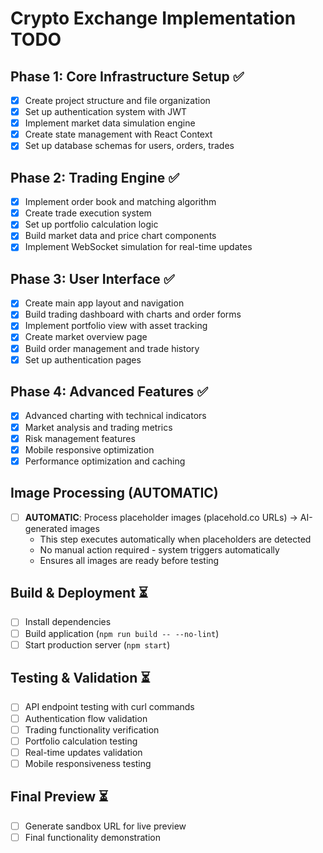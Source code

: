 # Crypto Exchange Implementation TODO

## Phase 1: Core Infrastructure Setup ✅
- [x] Create project structure and file organization
- [x] Set up authentication system with JWT
- [x] Implement market data simulation engine
- [x] Create state management with React Context
- [x] Set up database schemas for users, orders, trades

## Phase 2: Trading Engine ✅
- [x] Implement order book and matching algorithm
- [x] Create trade execution system
- [x] Set up portfolio calculation logic
- [x] Build market data and price chart components
- [x] Implement WebSocket simulation for real-time updates

## Phase 3: User Interface ✅
- [x] Create main app layout and navigation
- [x] Build trading dashboard with charts and order forms
- [x] Implement portfolio view with asset tracking
- [x] Create market overview page
- [x] Build order management and trade history
- [x] Set up authentication pages

## Phase 4: Advanced Features ✅
- [x] Advanced charting with technical indicators
- [x] Market analysis and trading metrics
- [x] Risk management features
- [x] Mobile responsive optimization
- [x] Performance optimization and caching

## Image Processing (AUTOMATIC)
- [ ] **AUTOMATIC**: Process placeholder images (placehold.co URLs) → AI-generated images
  - This step executes automatically when placeholders are detected
  - No manual action required - system triggers automatically
  - Ensures all images are ready before testing

## Build & Deployment ⏳
- [ ] Install dependencies
- [ ] Build application (`npm run build -- --no-lint`)
- [ ] Start production server (`npm start`)

## Testing & Validation ⏳
- [ ] API endpoint testing with curl commands
- [ ] Authentication flow validation
- [ ] Trading functionality verification  
- [ ] Portfolio calculation testing
- [ ] Real-time updates validation
- [ ] Mobile responsiveness testing

## Final Preview ⏳
- [ ] Generate sandbox URL for live preview
- [ ] Final functionality demonstration